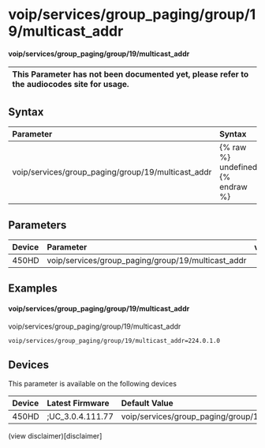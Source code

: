 ﻿---
description: voip/services/group_paging/group/19/multicast_addr
search:
    keywords: ['voip','services','group_paging','group','19','multicast_addr']
---

# voip/services/group_paging/group/19/multicast_addr

#### voip/services/group_paging/group/19/multicast_addr


| This Parameter has not been documented yet, please refer to the audiocodes site for usage.  |
| :--- |

## Syntax
| Parameter | Syntax |
| :--- | :--- |
|voip/services/group_paging/group/19/multicast_addr | {% raw %} undefined {% endraw %} |

## Parameters
|Device|Parameter|value|Description|
|:---|:---|:---|:---|
| 450HD | voip/services/group_paging/group/19/multicast_addr |  |  |

## Examples
#### voip/services/group_paging/group/19/multicast_addr

voip/services/group_paging/group/19/multicast_addr

```
voip/services/group_paging/group/19/multicast_addr=224.0.1.0
```

## Devices
This parameter is available on the following devices

| Device | Latest Firmware | Default Value |
|:---|:---|:---|
| 450HD | ;UC_3.0.4.111.77 | voip/services/group_paging/group/19/multicast_addr=224.0.1.0 

(view disclaimer)[disclaimer]
